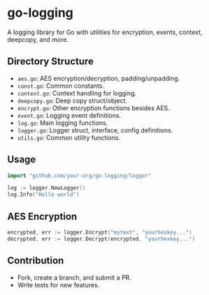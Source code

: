 # go-logging

A logging library for Go with utilities for encryption, events, context, deepcopy, and more.

## Directory Structure

- `aes.go`: AES encryption/decryption, padding/unpadding.
- `const.go`: Common constants.
- `context.go`: Context handling for logging.
- `deepcopy.go`: Deep copy struct/object.
- `encrypt.go`: Other encryption functions besides AES.
- `event.go`: Logging event definitions.
- `log.go`: Main logging functions.
- `logger.go`: Logger struct, interface, config definitions.
- `utils.go`: Common utility functions.

## Usage

```go
import "github.com/your-org/go-logging/logger"

log := logger.NewLogger()
log.Info("Hello world")
```

## AES Encryption
```go
encrypted, err := logger.Encrypt("mytext", "yourhexkey...")
decrypted, err := logger.Decrypt(encrypted, "yourhexkey...")
```

## Contribution
- Fork, create a branch, and submit a PR.
- Write tests for new features.
